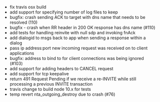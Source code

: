 * fix travis osx build
* add support for specifying number of log files to keep
* bugfix: crash sending ACK to target with dns name that needs to be resolved (110)
* bugfix - crash when RR header in 200 OK response has dns name (#110)
* add tests for handling reinvite with null sdp and invoking fnAck
* add dialogid to msgs back to app when sending a response within a dialog
* pass ip address:port new incoming request was received on to client applications
* bugfix: address to bind to for client connections was being ignored (#103)
* add support for adding headers to CANCEL request
* add support for tcp keepalive
* return 491 Request Pending if we receive a re-INVITE while still processing a previous INVITE transaction
* travis change to build node 10.x for tests
* temp revert nta_outgoing_destroy due to crash (#76)